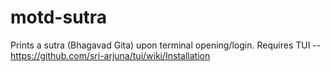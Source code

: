 motd-sutra
==========

Prints a sutra (Bhagavad Gita) upon terminal opening/login.
Requires TUI -- https://github.com/sri-arjuna/tui/wiki/Installation
